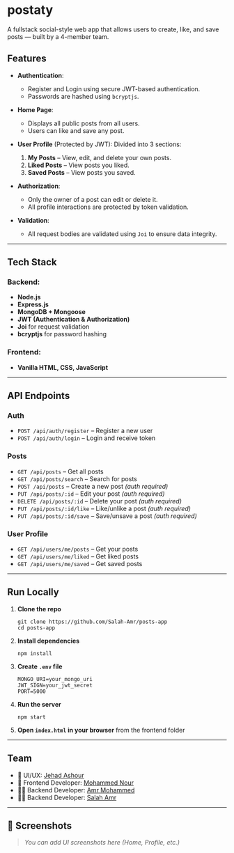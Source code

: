# postaty

A fullstack social-style web app that allows users to create, like, and save posts — built by a 4-member team.

## Features

- **Authentication**:
  - Register and Login using secure JWT-based authentication.
  - Passwords are hashed using `bcryptjs`.

- **Home Page**:
  - Displays all public posts from all users.
  - Users can like and save any post.

- **User Profile** (Protected by JWT):
  Divided into 3 sections:
  1. **My Posts** – View, edit, and delete your own posts.
  2. **Liked Posts** – View posts you liked.
  3. **Saved Posts** – View posts you saved.

- **Authorization**:
  - Only the owner of a post can edit or delete it.
  - All profile interactions are protected by token validation.

- **Validation**:
  - All request bodies are validated using `Joi` to ensure data integrity.

---

## Tech Stack

### Backend:
- **Node.js**
- **Express.js**
- **MongoDB + Mongoose**
- **JWT (Authentication & Authorization)**
- **Joi** for request validation
- **bcryptjs** for password hashing

### Frontend:
- **Vanilla HTML, CSS, JavaScript**

---

## API Endpoints

### Auth
- `POST /api/auth/register` – Register a new user
- `POST /api/auth/login` – Login and receive token

### Posts
- `GET /api/posts` – Get all posts
- `GET /api/posts/search` – Search for posts
- `POST /api/posts` – Create a new post *(auth required)*
- `PUT /api/posts/:id` – Edit your post *(auth required)*
- `DELETE /api/posts/:id` – Delete your post *(auth required)*
- `PUT /api/posts/:id/like` – Like/unlike a post *(auth required)*
- `PUT /api/posts/:id/save` – Save/unsave a post *(auth required)*

### User Profile
- `GET /api/users/me/posts` – Get your posts
- `GET /api/users/me/liked` – Get liked posts
- `GET /api/users/me/saved` – Get saved posts

---

## Run Locally

1. **Clone the repo**

   ```terminal
   git clone https://github.com/Salah-Amr/posts-app
   cd posts-app
   ```

2. **Install dependencies**

   ```terminal
   npm install
   ```

3. **Create `.env` file**

   ```env
   MONGO_URI=your_mongo_uri
   JWT_SIGN=your_jwt_secret
   PORT=5000
   ```

4. **Run the server**

   ```terminal
   npm start
   ```

5. **Open `index.html` in your browser** from the frontend folder

---

## Team

- 🎨 UI/UX: [ Jehad Ashour ](https://github.com/jehad16)
- 🎨 Frontend Developer: [ Mohammed Nour ](https://github.com/midonour)
- 👨‍💻 Backend Developer: [ Amr Mohammed](https://github.com/El-fnan)
- 👨‍💻 Backend Developer: [ Salah Amr ](https://github.com/Salah-Amr)

---

## 📸 Screenshots

> *You can add UI screenshots here (Home, Profile, etc.)*
